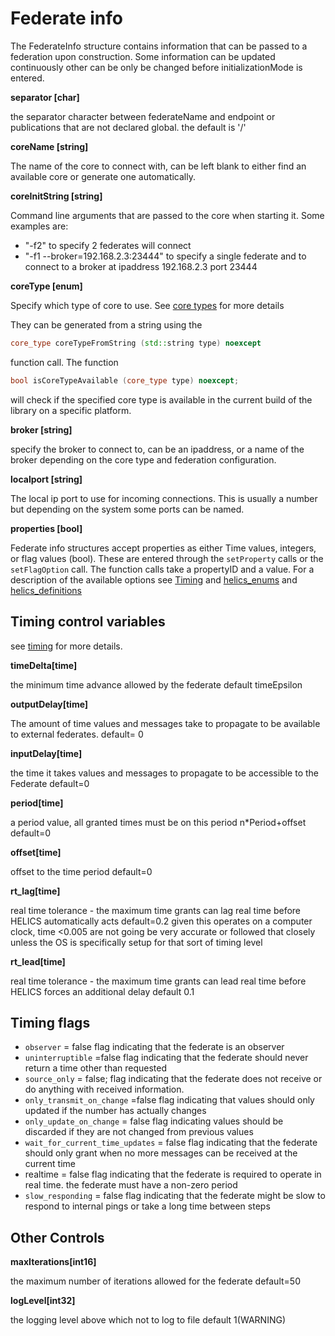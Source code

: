 # Federate info

The FederateInfo structure contains information that can be passed to a federation upon construction. Some information can be updated continuously other can be only be changed before initializationMode is entered.

**separator [char]**

the separator character between federateName and endpoint or publications that are not declared global. the default is '/'

**coreName [string]**

The name of the core to connect with, can be left blank to either find an available core or generate one automatically.

**coreInitString [string]**

Command line arguments that are passed to the core when starting it. Some examples are:

- "-f2" to specify 2 federates will connect
- "-f1 --broker=192.168.2.3:23444" to specify a single federate and to connect to a broker at ipaddress 192.168.2.3 port 23444

**coreType [enum]**

Specify which type of core to use. See [core types](CoreTypes.md) for more details

They can be generated from a string using the

```cpp
core_type coreTypeFromString (std::string type) noexcept
```

function call. The function

```cpp
bool isCoreTypeAvailable (core_type type) noexcept;
```

will check if the specified core type is available in the current build of the library on a specific platform.

**broker [string]**

specify the broker to connect to, can be an ipaddress, or a name of the broker depending on the core type and federation configuration.

**localport [string]**

The local ip port to use for incoming connections. This is usually a number but depending on the system some ports can be named.

**properties [bool]**

Federate info structures accept properties as either Time values, integers, or flag values (bool). These are entered through the `setProperty` calls or the `setFlagOption` call.
The function calls take a propertyID and a value.
For a description of the available options see [Timing](Timing.md) and [helics_enums](../doxygen/helics__enums_8h.html) and [helics_definitions](../doxygen/helics__definitions_8hpp.html)

## Timing control variables

see [timing](Timing.md) for more details.

**timeDelta[time]**

the minimum time advance allowed by the federate
default timeEpsilon

**outputDelay[time]**

The amount of time values and messages take to propagate to be
available to external federates.
default= 0

**inputDelay[time]**

the time it takes values and messages to propagate to be accessible to the Federate
default=0

**period[time]**

a period value, all granted times must be on this period n\*Period+offset
default=0

**offset[time]**

offset to the time period
default=0

**rt_lag[time]**

real time tolerance - the maximum time grants can lag real time before HELICS automatically acts
default=0.2 given this operates on a computer clock, time <0.005 are not going be very accurate or followed that closely unless the OS is specifically setup for that sort of timing level

**rt_lead[time]**

real time tolerance - the maximum time grants can lead real time before HELICS forces an additional delay
default 0.1

## Timing flags

- `observer` = false
  flag indicating that the federate is an observer
- `uninterruptible` =false
  flag indicating that the federate should never return a time other than requested
- `source_only` = false;
  flag indicating that the federate does not receive or do anything with received information.
- `only_transmit_on_change` =false
  flag indicating that values should only updated if the number has actually changes
- `only_update_on_change` = false
  flag indicating values should be discarded if they are not changed from previous values
- `wait_for_current_time_updates` = false
  flag indicating that the federate should only grant when no more messages can be received at the current time
- realtime = false
  flag indicating that the federate is required to operate in real time. the federate must have a non-zero period
- `slow_responding` = false
  flag indicating that the federate might be slow to respond to internal pings or take a long time between steps

## Other Controls

**maxIterations[int16]**

the maximum number of iterations allowed for the federate
default=50

**logLevel[int32]**

the logging level above which not to log to file default 1(WARNING)
